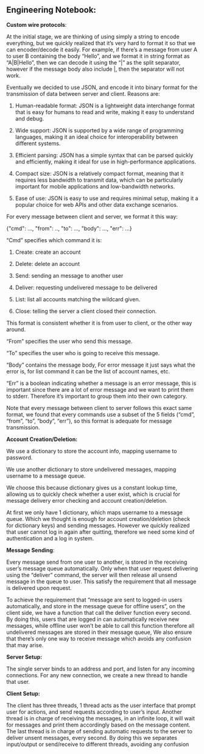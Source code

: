 
## Engineering Notebook:

**Custom wire protocols**:

At the initial stage, we are thinking of using simply a string to encode everything, but we quickly realized that it’s very hard to format it so that we can encoder/decode it easily. For example, if there’s a message from user A to user B containing the body “Hello”, and we format it in string format as “A|B|Hello”, then we can decode it using the “|” as the split separator, however if the message body also include |, then the separator will not work.

  

Eventually we decided to use JSON, and encode it into binary format for the transmission of data between server and client. Reasons are:

  

1.  Human-readable format: JSON is a lightweight data interchange format that is easy for humans to read and write, making it easy to understand and debug.
    
2.  Wide support: JSON is supported by a wide range of programming languages, making it an ideal choice for interoperability between different systems.
    
3.  Efficient parsing: JSON has a simple syntax that can be parsed quickly and efficiently, making it ideal for use in high-performance applications.
    
4.  Compact size: JSON is a relatively compact format, meaning that it requires less bandwidth to transmit data, which can be particularly important for mobile applications and low-bandwidth networks.
    
5.  Ease of use: JSON is easy to use and requires minimal setup, making it a popular choice for web APIs and other data exchange scenarios.
    

  

For every message between client and server, we format it this way:

{"cmd": ..., "from": .., "to": ..., "body": ..., "err": ...}

“Cmd” specifies which command it is:

1.  Create: create an account
    
2.  Delete: delete an account
    
3.  Send: sending an message to another user
    
4.  Deliver: requesting undelivered message to be delivered
    
5.  List: list all accounts matching the wildcard given.
    
6.  Close: telling the server a client closed their connection.
    

This format is consistent whether it is from user to client, or the other way around.

“From” specifies the user who send this message.

“To” specifies the user who is going to receive this message.

“Body” contains the message body, For error message it just says what the error is, for list command it can be the list of account names, etc.

“Err” is a boolean indicating whether a message is an error message, this is important since there are a lot of error message and we want to print them to stderr. Therefore it’s important to group them into their own category.

  

Note that every message between client to server follows this exact same format, we found that every commands use a subset of the 5 fields (“cmd”, “from”, “to”, ”body”, “err”), so this format is adequate for message transmission.

  

**Account Creation/Deletion:**

We use a dictionary to store the account info, mapping username to password.

We use another dictionary to store undelivered messages, mapping username to a message queue.

We choose this because dictionary gives us a constant lookup time, allowing us to quickly check whether a user exist, which is crucial for message delivery error checking and account creation/deletion.

  

At first we only have 1 dictionary, which maps username to a message queue. Which we thought is enough for account creation/deletion (check for dictionary keys) and sending messages. However we quickly realized that user cannot log in again after quitting, therefore we need some kind of authentication and a log in system.

  

**Message Sending**:

Every message send from one user to another, is stored in the receiving user’s message queue automatically. Only when that user request delivering using the “deliver” command, the server will then release all unsend message in the queue to user. This satisfy the requirement that all message is delivered upon request.

  

To achieve the requirement that “message are sent to logged-in users automatically, and store in the message queue for offline users”, on the client side, we have a function that call the deliver function every second. By doing this, users that are logged in can automatically receive new messages, while offline user won’t be able to call this function therefore all undelivered messages are stored in their message queue, We also ensure that there’s only one way to receive message which avoids any confusion that may arise.

  

**Server Setup:**

The single server binds to an address and port, and listen for any incoming connections. For any new connection, we create a new thread to handle that user.

  

**Client Setup:**

The client has three threads, 1 thread acts as the user interface that prompt user for actions, and send requests according to user’s input. Another thread is in charge of receiving the messages, in an infinite loop, it will wait for messages and print them accordingly based on the message content. The last thread is in charge of sending automatic requests to the server to deliver unsent messages, every second. By doing this we separates input/output or send/receive to different threads, avoiding any confusion
